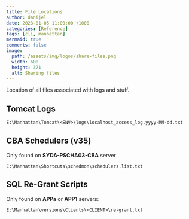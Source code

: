 ```yaml
---
title: File Locations
author: danijel
date: 2023-01-05 11:00:00 +1000
categories: [Reference]
tags: [cli, manhattan]
mermaid: true
comments: false
image:
  path: /assets/img/logos/share-files.png
  width: 680
  height: 371
  alt: Sharing files
---
```


Location of all files associated with logs and stuff.

## Tomcat Logs

`E:\Manhattan\Tomcat\<ENV>\logs\localhost_access_log.yyyy-MM-dd.txt`


## CBA Schedulers (v35)

Only found on **SYDA-PSCHA03-CBA** server

`E:\Manhattan\Shortcuts\schedmon\schedulers.list.txt`


## SQL Re-Grant Scripts

Only found on **APPa** or **APP1** servers:

`E:\Manhattan\versions\Clients\<CLIENT>\re-grant.txt`